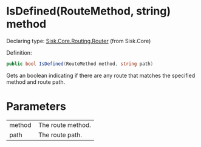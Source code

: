 <!--

Copyrights 2023 Sisk Framework - CypherPotato
Published under MIT license

!!! DO NOT EDIT THIS FILE !!!
This file was generated by a tool in the Sisk package. To edit the information in this documentation,
edit the XML documentation present in the Sisk source code.

-->


# IsDefined(RouteMethod, string) method

Declaring type: [Sisk.Core.Routing.Router](/read?q=/contents/spec/Sisk.Core.Routing.Router.md) (from Sisk.Core)


Definition:

```cs
public bool IsDefined(RouteMethod method, string path)
```

Gets an boolean indicating if there are any route that matches the specified method and route path.


# Parameters

<table>
    <tbody>
<tr>
    <td width="33%">method</td>
    <td>The route method.</td>
</tr>
<tr>
    <td width="33%">path</td>
    <td>The route path.</td>
</tr>
    </tbody>
</table>

